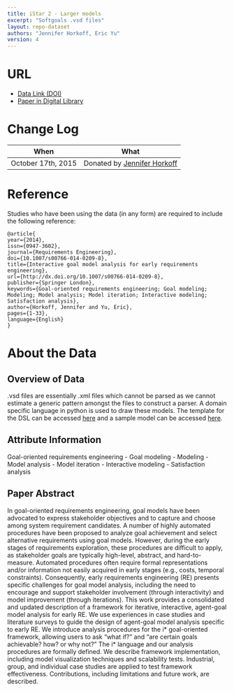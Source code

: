 ```yaml
---
title: iStar 2 - Larger models
excerpt: "Softgoals .vsd files"
layout: repo-dataset
authors: "Jennifer Horkoff, Eric Yu"
version: 4
---
```


# URL

* [Data Link (DOI)](https://doi.org/10.5281/zenodo.581653)
* [Paper in Digital Library](http://link.springer.com/article/10.1007%2Fs00766-014-0209-8)

# Change Log

When | What
---- | ----
October 17th, 2015 | Donated by [Jennifer Horkoff](/repo/people/data-donors/promise4.html)

# Reference

Studies who have been using the data (in any form) are required to include the following reference:

```
@article{
year={2014},
issn={0947-3602},
journal={Requirements Engineering},
doi={10.1007/s00766-014-0209-8},
title={Interactive goal model analysis for early requirements engineering},
url={http://dx.doi.org/10.1007/s00766-014-0209-8},
publisher={Springer London},
keywords={Goal-oriented requirements engineering; Goal modeling; Modeling; Model analysis; Model iteration; Interactive modeling; Satisfaction analysis},
author={Horkoff, Jennifer and Yu, Eric},
pages={1-33},
language={English}
}
```

# About the Data

## Overview of Data

.vsd files are essentially .xml files which cannot be parsed as we cannot estimate a generic pattern amongst the files to construct a parser. A domain specific language in python is used to draw these models. The template for the DSL can be accessed [here](https://github.com/ai-se/softgoals/blob/master/src/pystar/template.py) and a sample model can be accessed [here](https://github.com/ai-se/softgoals/blob/master/src/pystar/models/bCMS_SR_Witness.py).

## Attribute Information

Goal-oriented requirements engineering - Goal modeling - Modeling - Model analysis - Model iteration - Interactive modeling - Satisfaction analysis

## Paper Abstract

In goal-oriented requirements engineering, goal models have been advocated to express stakeholder objectives and to capture and choose among system requirement candidates. A number of highly automated procedures have been proposed to analyze goal achievement and select alternative requirements using goal models. However, during the early stages of requirements exploration, these procedures are difficult to apply, as stakeholder goals are typically high-level, abstract, and hard-to-measure. Automated procedures often require formal representations and/or information not easily acquired in early stages (e.g., costs, temporal constraints). Consequently, early requirements engineering (RE) presents specific challenges for goal model analysis, including the need to encourage and support stakeholder involvement (through interactivity) and model improvement (through iterations). This work provides a consolidated and updated description of a framework for iterative, interactive, agent-goal model analysis for early RE. We use experiences in case studies and literature surveys to guide the design of agent-goal model analysis specific to early RE. We introduce analysis procedures for the i* goal-oriented framework, allowing users to ask “what if?” and “are certain goals achievable? how? or why not?” The i* language and our analysis procedures are formally defined. We describe framework implementation, including model visualization techniques and scalability tests. Industrial, group, and individual case studies are applied to test framework effectiveness. Contributions, including limitations and future work, are described.
